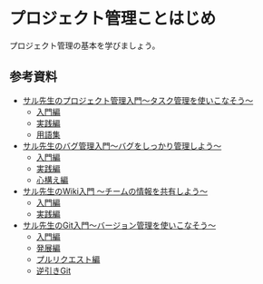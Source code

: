 プロジェクト管理ことはじめ
========================

プロジェクト管理の基本を学びましょう。

参考資料
-------------------------

* [サル先生のプロジェクト管理入門〜タスク管理を使いこなそう〜](https://backlog.com/ja/project-management-guide/)
    * [入門編](https://backlog.com/ja/project-management-guide/intro/intro1/intro1_1/)
    * [実践編](https://backlog.com/ja/project-management-guide/practice/practice1/practice1_1/)
    * [用語集](https://backlog.com/ja/project-management-guide/glossary/glossary/)
* [サル先生のバグ管理入門〜バグをしっかり管理しよう〜](https://backlog.com/ja/bug-tracking-guide/)
    * [入門編](https://backlog.com/ja/bug-tracking-guide/intro/01/)
    * [実践編](https://backlog.com/ja/bug-tracking-guide/practice/01/)
    * [心構え編](https://backlog.com/ja/bug-tracking-guide/attitude/01/)
* [サル先生のWiki入門 〜チームの情報を共有しよう〜](https://backlog.com/ja/wiki-guide/)
    * [入門編](https://backlog.com/ja/wiki-guide/intro/01/)
    * [実践編](https://backlog.com/ja/wiki-guide/practice/01/)
* [サル先生のGit入門〜バージョン管理を使いこなそう〜](https://backlog.com/ja/git-tutorial/)
    * [入門編](https://backlog.com/ja/git-tutorial/intro/01/)
    * [発展編](https://backlog.com/ja/git-tutorial/stepup/01/)
    * [プルリクエスト編](https://backlog.com/ja/git-tutorial/pull-request/01/)
    * [逆引きGit](https://backlog.com/ja/git-tutorial/reference/)
